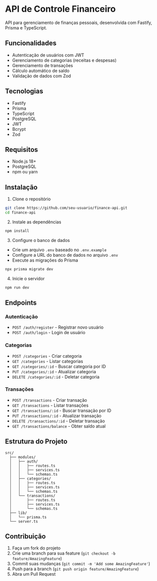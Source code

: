 # API de Controle Financeiro

API para gerenciamento de finanças pessoais, desenvolvida com Fastify, Prisma e TypeScript.

## Funcionalidades

- Autenticação de usuários com JWT
- Gerenciamento de categorias (receitas e despesas)
- Gerenciamento de transações
- Cálculo automático de saldo
- Validação de dados com Zod

## Tecnologias

- Fastify
- Prisma
- TypeScript
- PostgreSQL
- JWT
- Bcrypt
- Zod

## Requisitos

- Node.js 18+
- PostgreSQL
- npm ou yarn

## Instalação

1. Clone o repositório
```bash
git clone https://github.com/seu-usuario/finance-api.git
cd finance-api
```

2. Instale as dependências
```bash
npm install
```

3. Configure o banco de dados
- Crie um arquivo `.env` baseado no `.env.example`
- Configure a URL do banco de dados no arquivo `.env`
- Execute as migrações do Prisma
```bash
npx prisma migrate dev
```

4. Inicie o servidor
```bash
npm run dev
```

## Endpoints

### Autenticação

- `POST /auth/register` - Registrar novo usuário
- `POST /auth/login` - Login de usuário

### Categorias

- `POST /categories` - Criar categoria
- `GET /categories` - Listar categorias
- `GET /categories/:id` - Buscar categoria por ID
- `PUT /categories/:id` - Atualizar categoria
- `DELETE /categories/:id` - Deletar categoria

### Transações

- `POST /transactions` - Criar transação
- `GET /transactions` - Listar transações
- `GET /transactions/:id` - Buscar transação por ID
- `PUT /transactions/:id` - Atualizar transação
- `DELETE /transactions/:id` - Deletar transação
- `GET /transactions/balance` - Obter saldo atual

## Estrutura do Projeto

```
src/
  ├── modules/
  │   ├── auth/
  │   │   ├── routes.ts
  │   │   ├── services.ts
  │   │   └── schemas.ts
  │   ├── categories/
  │   │   ├── routes.ts
  │   │   ├── services.ts
  │   │   └── schemas.ts
  │   └── transactions/
  │       ├── routes.ts
  │       ├── services.ts
  │       └── schemas.ts
  ├── lib/
  │   └── prisma.ts
  └── server.ts
```

## Contribuição

1. Faça um fork do projeto
2. Crie uma branch para sua feature (`git checkout -b feature/AmazingFeature`)
3. Commit suas mudanças (`git commit -m 'Add some AmazingFeature'`)
4. Push para a branch (`git push origin feature/AmazingFeature`)
5. Abra um Pull Request 